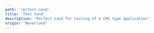 ```yaml
---
path: '/p/test-sand'
title: 'Test Sand'
description: 'Perfect sand for testing of a CMS type application'
origin: 'Neverland'
---
```

